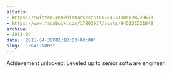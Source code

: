 ```yaml
---
alturls:
- https://twitter.com/bismark/status/64134385628229633
- https://www.facebook.com/17803937/posts/945131531849
archive:
- 2011-04
date: '2011-04-30T01:10:03+00:00'
slug: '1304125803'
---
```


Achievement unlocked: Leveled up to senior software engineer.

